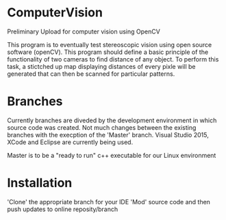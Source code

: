 # ComputerVision
Preliminary Upload for computer vision using OpenCV

  This program is to eventually test stereoscopic vision using open source software (openCV). 
  This program should define a basic principle of the functionality of two cameras to find 
  distance of any object. To perform this task, a stictched up map displaying distances of 
  every pixle will be generated that can then be scanned for particular patterns.

# Branches
  Currently branches are diveded by the development environment in which source code was
  created. Not much changes between the existing branches with the execption of the 'Master'
  branch. Visual Studio 2015, XCode and Eclipse are currently being used. 

  Master is to be a "ready to run" c++ executable for our Linux environment

# Installation
  'Clone' the appropriate branch for your IDE
  'Mod' source code and then push updates to online reposity/branch
